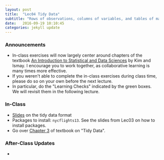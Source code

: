 ```yaml
---
layout: post
title:  "Lec04 Tidy Data"
subtitle: "Rows of observations, columns of variables, and tables of matching observation types."
date:   2016-09-19 10:10:45
categories: jekyll update
---
```





### Announcements

* In-class exercises will now largely center around chapters of the textbook [An
Introduction to Statistical and Data Sciences](https://rudeboybert.github.io/IntroStatDataSciences/) by Kim and
Ismay. I encourage you to work together, as collaborative learning is many times more effective.
* If you weren't able to complete the in-class exercises during class time,
please do so on your own before the next lecture.
* In particular, do the "Learning Checks" indicated by the green boxes. We will
revisit them in the following lecture.


### In-Class

* <a href = "{{ site.baseurl }}/assets/2-Data/Intro_to_Tidy_Data.html" target = "_blank">Slides</a> on the tidy data format
* Packages to install: `nycflights13`. See the slides from Lec03 on how to install packages.
* Go over [Chapter 3](https://rudeboybert.github.io/IntroStatDataSciences/3-tidy.html) of textbook on "Tidy Data".


### After-Class Updates

* 
